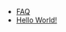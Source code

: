 * [FAQ](/a-quickstart/faq)
* [Hello World!](/a-quickstart/hello-world)

[meta:title]: <> (Quickstart)

